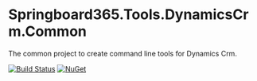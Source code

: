 # Springboard365.Tools.DynamicsCrm.Common
The common project to create command line tools for Dynamics Crm.

[![Build Status](https://travis-ci.org/SpringBoard365/Springboard365.Tools.DynamicsCrm.Common.svg?branch=main)](https://travis-ci.org/SpringBoard365/Springboard365.Tools.DynamicsCrm.Common)
[![NuGet](https://img.shields.io/nuget/v/Springboard365.Tools.DynamicsCrm.Common.svg)](https://www.nuget.org/packages/Springboard365.Tools.DynamicsCrm.Common)
